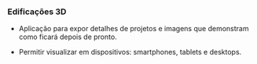 ### Edificações 3D

- Aplicação para expor detalhes de projetos e imagens que demonstram como ficará depois de pronto.

- Permitir visualizar em dispositivos: smartphones, tablets e desktops.
